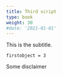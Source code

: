```yaml
---
title: Third script
type: book
weight: 30
#date: '2021-01-01'
---
```


This is the subtitle.

<!-- {{< icon name="clock" pack="fas" >}} 1-2 hours per week, for 8 weeks -->

```
firstobject = 3
```

Some disclaimer

